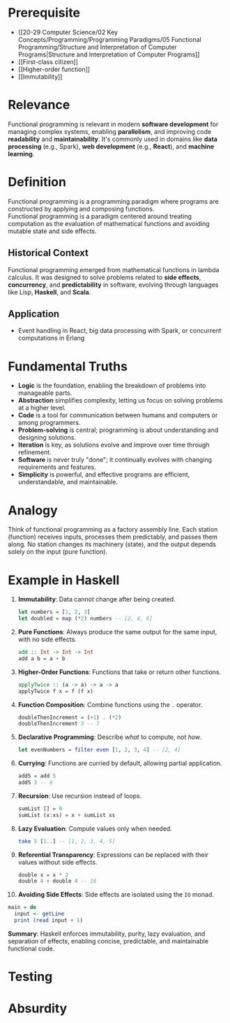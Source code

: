 # Prerequisite

- [[20-29 Computer Science/02 Key Concepts/Programming/Programming Paradigms/05 Functional Programming/Structure and Interpretation of Computer Programs|Structure and Interpretation of Computer Programs]]
- [[First-class citizen]]
- [[Higher-order function]]
- [[Immutability]]

# Relevance

Functional programming is relevant in modern **software development** for managing complex systems, enabling **parallelism**, and improving code **readability** and **maintainability**. It's commonly used in domains like **data processing** (e.g., Spark), **web development** (e.g., **React**), and **machine learning**.

# Definition

Functional programming is a programming paradigm where programs are constructed by applying and composing functions.  
Functional programming is a paradigm centered around treating computation as the evaluation of mathematical functions and avoiding mutable state and side effects.

## Historical Context

Functional programming emerged from mathematical functions in lambda calculus. It was designed to solve problems related to **side effects**, **concurrency**, and **predictability** in software, evolving through languages like Lisp, **Haskell**, and **Scala**.

## Application

- Event handling in React, big data processing with Spark, or concurrent computations in Erlang

# Fundamental Truths

- **Logic** is the foundation, enabling the breakdown of problems into manageable parts.
- **Abstraction** simplifies complexity, letting us focus on solving problems at a higher level.
- **Code** is a tool for communication between humans and computers or among programmers.
- **Problem-solving** is central; programming is about understanding and designing solutions.
- **Iteration** is key, as solutions evolve and improve over time through refinement.
- **Software** is never truly "done"; it continually evolves with changing requirements and features.
- **Simplicity** is powerful, and effective programs are efficient, understandable, and maintainable.

# Analogy

Think of functional programming as a factory assembly line. Each station (function) receives inputs, processes them predictably, and passes them along. No station changes its machinery (state), and the output depends solely on the input (pure function).

# Example in Haskell

1. **Immutability**: Data cannot change after being created.

   ```haskell
   let numbers = [1, 2, 3]
   let doubled = map (*2) numbers -- [2, 4, 6]
   ```

2. **Pure Functions**: Always produce the same output for the same input, with no side effects.

   ```haskell
   add :: Int -> Int -> Int
   add a b = a + b
   ```

3. **Higher-Order Functions**: Functions that take or return other functions.

   ```haskell
   applyTwice :: (a -> a) -> a -> a
   applyTwice f x = f (f x)
   ```

4. **Function Composition**: Combine functions using the `.` operator.

   ```haskell
   doubleThenIncrement = (+1) . (*2)
   doubleThenIncrement 3 -- 7
   ```

5. **Declarative Programming**: Describe _what_ to compute, not _how_.

   ```haskell
   let evenNumbers = filter even [1, 2, 3, 4] -- [2, 4]
   ```

6. **Currying**: Functions are curried by default, allowing partial application.

   ```haskell
   add5 = add 5
   add5 3 -- 8
   ```

7. **Recursion**: Use recursion instead of loops.

   ```haskell
   sumList [] = 0
   sumList (x:xs) = x + sumList xs
   ```

8. **Lazy Evaluation**: Compute values only when needed.

   ```haskell
   take 5 [1..] -- [1, 2, 3, 4, 5]
   ```

9. **Referential Transparency**: Expressions can be replaced with their values without side effects.

   ```haskell
   double x = x * 2
   double 4 + double 4 -- 16
   ```

10. **Avoiding Side Effects**: Side effects are isolated using the `IO` monad.

```haskell
main = do
  input <- getLine
  print (read input + 1)
```

**Summary**: Haskell enforces immutability, purity, lazy evaluation, and separation of effects, enabling concise, predictable, and maintainable functional code.

# Testing

# Absurdity
